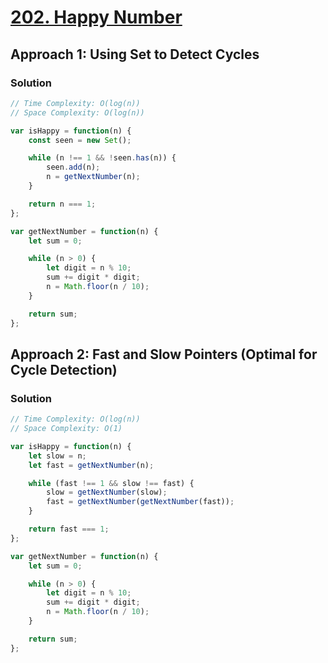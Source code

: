 # [202. Happy Number](https://leetcode.com/problems/happy-number/)

## Approach 1: Using Set to Detect Cycles

### Solution
```javascript
// Time Complexity: O(log(n))
// Space Complexity: O(log(n))

var isHappy = function(n) {
    const seen = new Set();

    while (n !== 1 && !seen.has(n)) {
        seen.add(n);
        n = getNextNumber(n);
    }

    return n === 1;
};

var getNextNumber = function(n) {
    let sum = 0;

    while (n > 0) {
        let digit = n % 10;
        sum += digit * digit;
        n = Math.floor(n / 10);
    }

    return sum;
};
```

## Approach 2: Fast and Slow Pointers (Optimal for Cycle Detection)

### Solution
```javascript
// Time Complexity: O(log(n))
// Space Complexity: O(1)

var isHappy = function(n) {
    let slow = n;
    let fast = getNextNumber(n);

    while (fast !== 1 && slow !== fast) {
        slow = getNextNumber(slow);
        fast = getNextNumber(getNextNumber(fast));
    }

    return fast === 1;
};

var getNextNumber = function(n) {
    let sum = 0;

    while (n > 0) {
        let digit = n % 10;
        sum += digit * digit;
        n = Math.floor(n / 10);
    }

    return sum;
};
```


